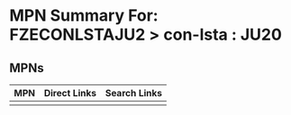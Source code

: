 



# MPN Summary For: FZECONLSTAJU2 > con-lsta : JU20

## MPNs
  

|MPN|Direct Links|Search Links|
| :--- | :--- | :--- |
||||
